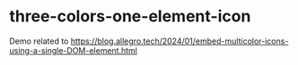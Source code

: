 # three-colors-one-element-icon

Demo related to https://blog.allegro.tech/2024/01/embed-multicolor-icons-using-a-single-DOM-element.html